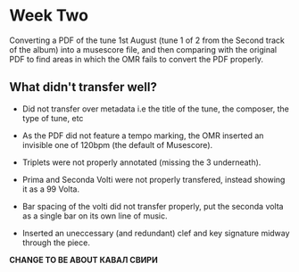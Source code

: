 # Week Two

Converting a PDF of the tune 1st August (tune 1 of 2 from the Second track of the album) into a musescore file, and then comparing with the original PDF to find areas in which the OMR fails to convert the PDF properly.

## What didn't transfer well?
- Did not transfer over metadata i.e the title of the tune, the composer, the type of tune, etc

- As the PDF did not feature a tempo marking, the OMR inserted an invisible one of 120bpm (the default of Musescore).

- Triplets were not properly annotated (missing the 3 underneath).

- Prima and Seconda Volti were not properly transfered, instead showing it as a 99 Volta.

- Bar spacing of the volti did not transfer properly, put the seconda volta as a single bar on its own line of music.

- Inserted an uneccessary (and redundant) clef and key signature midway through the piece.

**CHANGE TO BE ABOUT КАВАЛ СВИРИ**